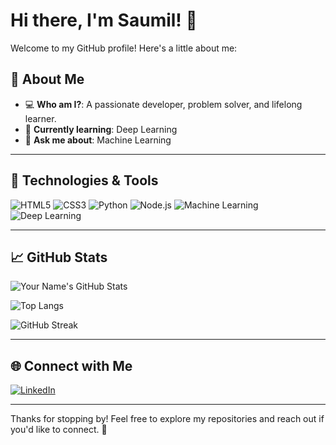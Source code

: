 # Hi there, I'm Saumil! 👋

Welcome to my GitHub profile! Here's a little about me:

## 🌟 About Me

- 💻 **Who am I?**: A passionate developer, problem solver, and lifelong learner.
- 🌱 **Currently learning**: Deep Learning
- 💬 **Ask me about**: Machine Learning

---

## 🔧 Technologies & Tools

![HTML5](https://img.shields.io/badge/-HTML5-E34F26?style=flat-square&logo=html5&logoColor=white) ![CSS3](https://img.shields.io/badge/-CSS3-1572B6?style=flat-square&logo=css3) 
![Python](https://img.shields.io/badge/-Python-3776AB?style=flat-square&logo=python&logoColor=white) ![Node.js](https://img.shields.io/badge/-Node.js-339933?style=flat-square&logo=node.js&logoColor=white) 
![Machine Learning](https://img.shields.io/badge/-Machine%20Learning-102230?style=flat-square&logo=scikit-learn&logoColor=white) ![Deep Learning](https://img.shields.io/badge/-Deep%20Learning-764ABC?style=flat-square&logo=tensorflow&logoColor=white)


---

## 📈 GitHub Stats

![Your Name's GitHub Stats](https://github-readme-stats.vercel.app/api?username=jsaumil&show_icons=true&theme=radical)

![Top Langs](https://github-readme-stats.vercel.app/api/top-langs/?username=jsaumil&layout=compact&theme=radical)

![GitHub Streak](https://github-readme-streak-stats.herokuapp.com/?user=jsaumile&theme=radical)

---


## 🌐 Connect with Me

[![LinkedIn](https://img.shields.io/badge/-LinkedIn-0077B5?style=flat-square&logo=linkedin&logoColor=white)]([https://www.linkedin.com/in/saumil-jain-b9b579252/])

---

Thanks for stopping by! Feel free to explore my repositories and reach out if you'd like to connect. 🚀
